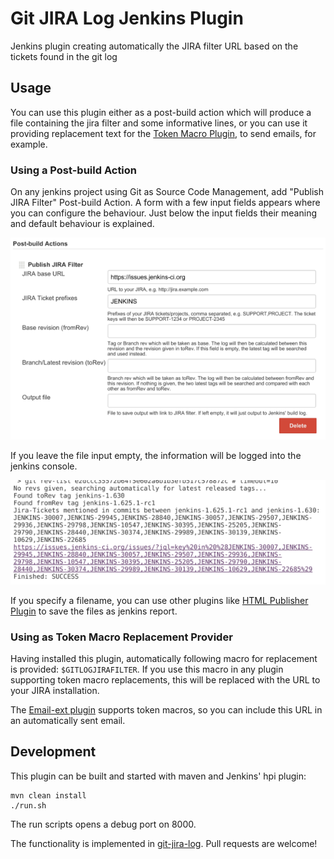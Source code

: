 Git JIRA Log Jenkins Plugin
===========================

Jenkins plugin creating automatically the JIRA filter URL based on the tickets found in the git log

## Usage

You can use this plugin either as a post-build action which will produce a file containing the jira filter and some informative lines,
or you can use it providing replacement text for the [Token Macro Plugin](https://wiki.jenkins-ci.org/display/JENKINS/Token+Macro+Plugin), to send
emails, for example.

### Using a Post-build Action

On any jenkins project using Git as Source Code Management, add "Publish JIRA Filter" Post-build Action. A form with a few
input fields appears where you can configure the behaviour. Just below the input fields their meaning and default behaviour is
explained.

![](/doc/imgs/git-jira-log-post-build-action.png)

If you leave the file input empty, the information will be logged into the jenkins console.

![](/doc/imgs/git-jira-log-post-build-action-console.png)

If you specify a filename, you can use other plugins like [HTML Publisher Plugin](https://wiki.jenkins-ci.org/display/JENKINS/HTML+Publisher+Plugin)
to save the files as jenkins report.

### Using as Token Macro Replacement Provider

Having installed this plugin, automatically following macro for replacement is provided: <code>$GITLOGJIRAFILTER</code>. If you use
this macro in any plugin supporting token macro replacements, this will be replaced with the URL to your JIRA installation.

The [Email-ext plugin](https://wiki.jenkins-ci.org/display/JENKINS/Email-ext+plugin) supports token macros, so you can include this URL
in an automatically sent email.

## Development

This plugin can be built and started with maven and Jenkins' hpi plugin:

```
mvn clean install
./run.sh
```

The run scripts opens a debug port on 8000.

The functionality is implemented in [git-jira-log](https://github.com/paulwellnerbou/git-jira-log). Pull requests are welcome!
